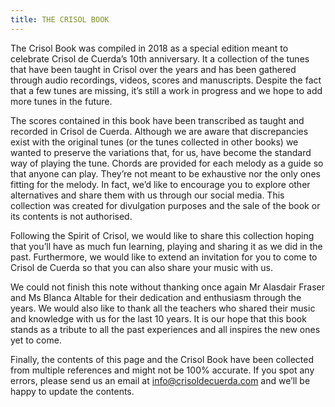 ```yaml
---
title: THE CRISOL BOOK
---
```


The Crisol Book was compiled in 2018 as a special edition meant to celebrate Crisol de Cuerda’s 10th anniversary. It a collection of the tunes that have been taught in Crisol over the years and has been gathered through audio recordings, videos, scores and manuscripts. Despite the fact that a few tunes are missing, it’s still a work in progress and we hope to add more tunes in the future.

The scores contained in this book have been transcribed as taught and recorded in Crisol de Cuerda. Although we are aware that discrepancies exist with the original tunes (or the tunes collected in other books) we wanted to preserve the variations that, for us, have become the standard way of playing the tune. Chords are provided for each melody as a guide so that anyone can play. They’re not meant to be exhaustive nor the only ones fitting for the melody. In fact, we’d like to encourage you to explore other alternatives and share them with us through our social media. This collection was created for divulgation purposes and the sale of the book or its contents is not authorised.

Following the Spirit of Crisol, we would like to share this collection hoping that you’ll have as much fun learning, playing and sharing it as we did in the past. Furthermore, we would like to extend an invitation for you to come to Crisol de Cuerda so that you can also share your music with us.

We could not finish this note without thanking once again Mr Alasdair Fraser and Ms Blanca Altable for their dedication and enthusiasm through the years. We would also like to thank all the teachers who shared their music and knowledge with us for the last 10 years. It is our hope that this book stands as a tribute to all the past experiences and all inspires the new ones yet to come.

Finally, the contents of this page and the Crisol Book have been collected from multiple references and might not be 100% accurate. If you spot any errors, please send us an email at [info@crisoldecuerda.com](mailto:info@crisoldecuerda.com?subject=Errata%20en%20Crisol%20Book) and we’ll be happy to update the contents.
